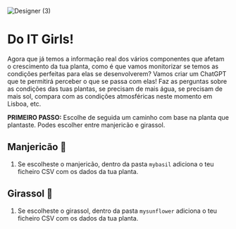 ![Designer (3)](https://github.com/user-attachments/assets/bec0ccc4-52b3-4b95-9d00-d6984a484c85)

# Do IT Girls!

Agora que já temos a informação real dos vários componentes que afetam o crescimento da tua planta, como é que vamos monitorizar se temos as condições perfeitas para elas se desenvolverem? Vamos criar um ChatGPT que te permitirá perceber o que se passa com elas! Faz as perguntas sobre as condições das tuas plantas, se precisam de mais água, se precisam de mais sol, compara com as condições atmosféricas neste momento em Lisboa, etc.

**PRIMEIRO PASSO:** Escolhe de seguida um caminho com base na planta que plantaste. Podes escolher entre manjericão e girassol.

## Manjericão 🌱
1. Se escolheste o manjericão, dentro da pasta `mybasil` adiciona o teu ficheiro CSV com os dados da tua planta.


## Girassol 🌻
1. Se escolheste o girassol, dentro da pasta `mysunflower` adiciona o teu ficheiro CSV com os dados da tua planta.

